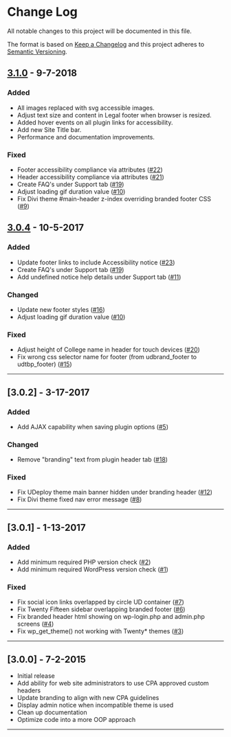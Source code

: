 # Change Log

All notable changes to this project will be documented in this file.

The format is based on [Keep a Changelog](http://keepachangelog.com/) and this project adheres to [Semantic Versioning](http://semver.org/).

## [3.1.0](https://github.com/UDelIT/udthemebrand/releases/tag/3.1.0)  - 9-7-2018

### Added
* All images replaced with svg accessible images.
* Adjust text size and content in Legal footer when browser is resized.
* Added hover events on all plugin links for accessibility.
* Add new Site Title bar.
* Performance and documentation improvements.


### Fixed 
* Footer accessibility compliance via attributes ([#22](https://github.com/UDelIT/udthemebrand/issues/22))
* Header accessibility compliance via attributes ([#21](https://github.com/UDelIT/udthemebrand/issues/21))
* Create FAQ's under Support tab ([#19](https://github.com/UDelIT/udthemebrand/issues/19))
* Adjust loading gif duration value ([#10](https://github.com/UDelIT/udthemebrand/issues/10))
* Fix Divi theme #main-header z-index overriding branded footer CSS ([#9](https://github.com/UDelIT/udthemebrand/issues/9))

## [3.0.4](https://github.com/UDelIT/udthemebrand/releases/tag/3.0.4)  - 10-5-2017

### Added
* Update footer links to include Accessibility notice ([#23](https://github.com/UDelIT/udthemebrand/issues/23))
* Create FAQ's under Support tab ([#19](https://github.com/UDelIT/udthemebrand/issues/19))
* Add undefined notice help details under Support tab ([#11](https://github.com/UDelIT/udthemebrand/issues/11))

### Changed
* Update new footer styles ([#16](https://github.com/UDelIT/udthemebrand/issues/16))
* Adjust loading gif duration value ([#10](https://github.com/UDelIT/udthemebrand/issues/10))

### Fixed
* Adjust height of College name in header for touch devices ([#20](https://github.com/UDelIT/udthemebrand/issues/20))
* Fix wrong css selector name for footer (from udbrand_footer to udtbp_footer) ([#15](https://github.com/UDelIT/udthemebrand/issues/15))



---

## [3.0.2]  - 3-17-2017

### Added
* Add AJAX capability when saving plugin options ([#5](https://github.com/UDelIT/udthemebrand/issues/5))

### Changed
* Remove "branding" text from plugin header tab ([#18](https://github.com/UDelIT/udthemebrand/issues/18))

### Fixed
* Fix UDeploy theme main banner hidden under branding header ([#12](https://github.com/UDelIT/udthemebrand/issues/12))
* Fix Divi theme fixed nav error message ([#8](https://github.com/UDelIT/udthemebrand/issues/8))

---

## [3.0.1]  - 1-13-2017

### Added
* Add minimum required PHP version check ([#2](https://github.com/UDelIT/udthemebrand/issues/2))
* Add minimum required WordPress version check ([#1](https://github.com/UDelIT/udthemebrand/issues/1))

### Fixed
* Fix social icon links overlapped by circle UD container ([#7](https://github.com/UDelIT/udthemebrand/issues/7))
* Fix Twenty Fifteen sidebar overlapping branded footer ([#6](https://github.com/UDelIT/udthemebrand/issues/6))
* Fix branded header html showing on wp-login.php and admin.php screens ([#4](https://github.com/UDelIT/udthemebrand/issues/4))
* Fix wp_get_theme() not working with Twenty* themes ([#3](https://github.com/UDelIT/udthemebrand/issues/3))
---

## [3.0.0]  - 7-2-2015


* Initial release
* Add ability for web site administrators to use CPA approved custom headers
* Update branding to align with new CPA guidelines
* Display admin notice when incompatible theme is used
* Clean up documentation
* Optimize code into a more OOP approach

---

